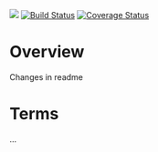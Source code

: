 [![](https://jitpack.io/v/scm4j/scm4j-deployer-api.svg)](https://jitpack.io/#scm4j/scm4j-deployer-api)
[![Build Status](https://travis-ci.org/scm4j/scmj4-deployer-api.svg?branch=master)](https://travis-ci.org/scm4j/scmj4-deployer-api)
[![Coverage Status](https://coveralls.io/repos/scm4j/scmj4-deployer-api/badge.png)](https://coveralls.io/r/scm4j/scmj4-deployer-api)

# Overview

Changes in readme

# Terms

...  
